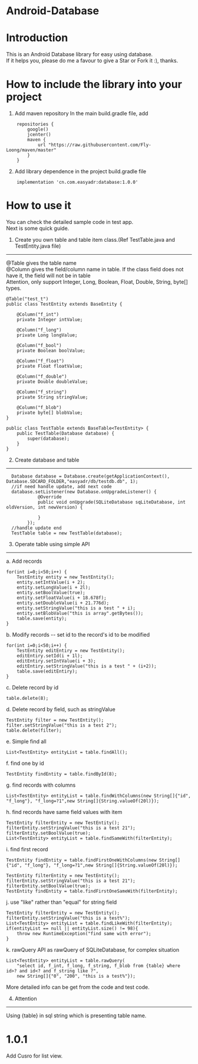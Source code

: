 # Android-Database


Introduction
====
This is an Android Database library for easy using database.<br>
If it helps you, please do me a favour to give a Star or Fork it :), thanks.

How to include the library into your project
====
1. Add maven repository
   In the main build.gradle file, add
```
	repositories {
        google()
        jcenter()
        maven {
            url "https://raw.githubusercontent.com/Fly-Loong/maven/master"
        }
    }
```

2. Add library dependence in the project build.gradle file
```
	implementation 'cn.com.easyadr:database:1.0.0'
```


How to use it
====
You can check the detailed sample code in test app. <br>
Next is some quick guide.

1. Create you own table and table item class.(Ref TestTable.java and TestEntity.java file)
-------
@Table gives the table name<br>
@Column gives the field/column name in table. If the class field does not have it, the field will not be in table<br>
Attention, only support Integer, Long, Boolean, Float, Double, String, byte[] types.

```
@Table("test_t")
public class TestEntity extends BaseEntity {

    @Column("f_int")
    private Integer intValue;

    @Column("f_long")
    private Long longValue;

    @Column("f_bool")
    private Boolean boolValue;

    @Column("f_float")
    private Float floatValue;

    @Column("f_double")
    private Double doubleValue;

    @Column("f_string")
    private String stringValue;

    @Column("f_blob")
    private byte[] blobValue;
}
```

```
public class TestTable extends BaseTable<TestEntity> {
    public TestTable(Database database) {
        super(database);
    }
}
```
2. Create database and table
-------
```
  Database database = Database.create(getApplicationContext(), Database.SDCARD_FOLDER,"easyadr/db/testdb.db", 1);
  //if need handle update, add next code
  database.setListener(new Database.onUpgradeListener() {
            @Override
            public void onUpgrade(SQLiteDatabase sqLiteDatabase, int oldVersion, int newVersion) {

            }
        });
  //handle update end
  TestTable table = new TestTable(database);
```  
3. Operate table using simple API
-------
a. Add records
```
for(int i=0;i<50;i++) {
	TestEntity entity = new TestEntity();
	entity.setIntValue(i + 2);
	entity.setLongValue(i + 2l);
	entity.setBoolValue(true);
	entity.setFloatValue(i + 18.678f);
	entity.setDoubleValue(i + 21.776d);
	entity.setStringValue("this is a test " + i);
	entity.setBlobValue("this is array".getBytes());
	table.save(entity);
}
```

b. Modify records -- set id to the record's id to be modified
```
for(int i=0;i<50;i++) {
	TestEntity editEntiry = new TestEntity();
	editEntiry.setId(i + 1l);
	editEntiry.setIntValue(i + 3);
	editEntiry.setStringValue("this is a test " + (i+2));
	table.save(editEntiry);
}
```

c. Delete record by id
```
table.delete(8);
```

d. Delete record by field, such as stringValue
```
TestEntity filter = new TestEntity();
filter.setStringValue("this is a test 2");
table.delete(filter);
```

e. Simple find all
```
List<TestEntity> entityList = table.findAll();
```

f. find one by id
```
TestEntity findEntity = table.findById(8);
```

g. find records with columns
```
List<TestEntity> entityList = table.findWithColumns(new String[]{"id", "f_long"}, "f_long=?1",new String[]{String.valueOf(20l)});
```

h. find records have same field values with item
```
TestEntity filterEntity = new TestEntity();
filterEntity.setStringValue("this is a test 21");
filterEntity.setBoolValue(true);
List<TestEntity> entityList = table.findSameWith(filterEntity);
```

i. find first record
```
TestEntity findEntity = table.findFirstOneWithColumns(new String[]{"id", "f_long"}, "f_long=?1",new String[]{String.valueOf(20l)});

TestEntity filterEntity = new TestEntity();
filterEntity.setStringValue("this is a test 21");
filterEntity.setBoolValue(true);
TestEntity findEntity = table.findFirstOneSameWith(filterEntity);
```

j. use "like" rather than "equal" for string field
```
TestEntity filterEntity = new TestEntity();
filterEntity.setStringValue("this is a test%");
List<TestEntity> entityList = table.findLikeWith(filterEntity);
if(entityList == null || entityList.size() != 98){
	throw new RuntimeException("find same with error");
}
```

k. rawQuery API as rawQuery of SQLiteDatabase, for complex situation
```
List<TestEntity> entityList = table.rawQuery(
	"select id, f_int, f_long, f_string, f_blob from {table} where id>? and id<? and f_string like ?",
	new String[]{"0", "200", "this is a test%"});
```

More detailed info can be get from the code and test code.<br>

4. Attention
-------
Using {table} in sql string which is presenting table name.


1.0.1
====
Add Cusro for list view.

